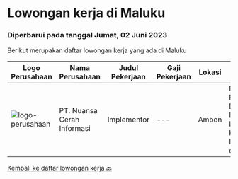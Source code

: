 
  # Lowongan kerja di Maluku

  ### Diperbarui pada tanggal Jumat, 02 Juni 2023

  Berikut merupakan daftar lowongan kerja yang ada di Maluku

  |Logo Perusahaan | Nama Perusahaan | Judul Pekerjaan | Gaji Pekerjaan | Lokasi | Deskripsi | Tanggal diunggah | Pranala |
  | -------------- | --------------- | --------------- | --------- | --------- | -------------- | ------- | ----------- |
  |![logo-perusahaan](https://image-service-cdn.seek.com.au/ccc9351bdb2230a6a680c29475ae1d118c709938/ee4dce1061f3f616224767ad58cb2fc751b8d2dc)|PT. Nuansa Cerah Informasi|Implementor|---|Ambon|Deskripsi Pekerjaan· Pendidikan D3 / S1 Sistem Informasi/ Manajemen Informatika/ Teknik Komputer/ Teknik Informatika· Komunikatif, dapat bekerja...|Jumat, 19 Mei 2023|https://www.jobstreet.co.id/id/job/implementor-4318203?token=0~6cad4fcd-f0ef-4d63-88c7-5acaec992070&sectionRank=1&jobId=jobstreet-id-job-4318203|


  [Kembali ke daftar lowongan kerja 🔙](../README.md#daftar-lowongan-kerja)
  
